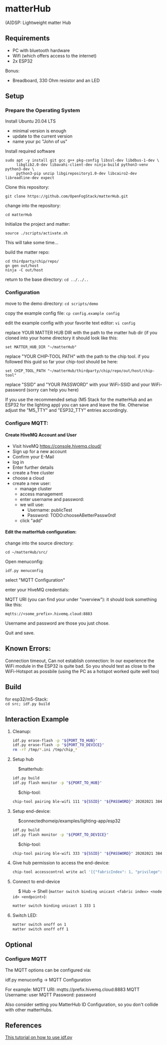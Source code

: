 # matterHub

(A)DSP: Lightweight matter Hub

## Requirements
- PC with bluetooth hardware
- Wifi (which offers access to the internet)
- 2x ESP32

Bonus:
- Breadboard, 330 Ohm resistor and an LED

## Setup
### Prepare the Operating System
Install Ubuntu 20.04 LTS

- minimal version is enough
- update to the current version
- name your pc "John of us"

Install required software
```
sudo apt -y install git gcc g++ pkg-config libssl-dev libdbus-1-dev \
     libglib2.0-dev libavahi-client-dev ninja-build python3-venv python3-dev \
     python3-pip unzip libgirepository1.0-dev libcairo2-dev libreadline-dev expect

```
Clone this repository:
```
git clone https://github.com/OpenFogStack/matterHub.git
```
change into the repository:
```
cd matterHub
```
Initialize the project and matter:
```
source ./scripts/activate.sh
```
This will take some time...

build the matter repo:
```
cd thirdparty/chip/repo/
gn gen out/host
ninja -C out/host
```

return to the base directory:
```cd ../../..```




### Configuration
move to the demo directory:
`cd scripts/demo`

copy the example config file:
`cp config.example config`

edit the example config with your favorite text editor:
`vi config`

replace YOUR MATTER HUB DIR with the path to the matter hub dir (if you cloned into your home directory it should look like this: 
```
set MATTER_HUB_DIR "~/matterHub"
```

replace "YOUR CHIP-TOOL PATH" with the path to the chip tool. if you followed this guid so far your chip-tool should be here:
```
set CHIP_TOOL_PATH "~/matterHub/thirdparty/chip/repo/out/host/chip-tool"
```

replace "SSID" and "YOUR PASSWORD" with your WiFi-SSID and your WiFi-password (sorry can help you here)

If you use the recommended setup (M5 Stack for the matterHub and an ESP32 for the lighting app) you can save and leave the file. 
Otherwise adjust the "M5_TTY" and "ESP32_TTY" entries accordingly.

### Configure MQTT:
####  Create HiveMQ Account and User
- Visit hiveMQ  https://console.hivemq.cloud/
- Sign up for a new account
- Confirm your E-Mail
- log in
- Enter further details 
- create a free cluster
- choose a cloud 
- create a new user:
    - manage cluster
    - access management
    - enter username and password: 
    - we will use:
        - Username: publicTest
        - Password: TODO:chooseABetterPassw0rd!
    - click "add"
#### Edit the matterHub configuration:
change into the source directory:
```
cd ~/matterHub/src/
```

Open menuconfig:
```
idf.py menuconfig
```

select "MQTT Configuration"

enter your HiveMQ credentials:

MQTT URI (you can find your under "overview"): it should look something like this:
```
mqtts://<some_prefix>.hivemq.cloud:8883 
```
Username and password are those you just chose.

Quit and save.


## Known Errors:
Connection timeout, Can not establish connection:
In our experience the WiFi module in the ESP32 is quite bad. So you should test as close to the WiFi-Hotspot as possbile (using the PC as a hotspot worked quite well too)



## Build

for esp32/m5-Stack:\
`cd src; idf.py build`

## Interaction Example

1. Cleanup:

    ``` bash
    idf.py erase-flash -p "${PORT_TO_HUB}"
    idf.py erase-flash -p "${PORT_TO_DEVICE}"
    rm -rf /tmp/*.ini /tmp/chip_*
    ```

2. Setup hub

    &emsp; $matterhub:

    ```bash
    idf.py build
    idf.py flash monitor -p "${PORT_TO_HUB}"
    ```

    &emsp; $chip-tool:

    ```bash
    chip-tool pairing ble-wifi 111 "${SSID}" "${PASSWORD}" 20202021 3840
    ```

3. Setup end-device:

    &emsp; $connectedhomeip/examples/lighting-app/esp32

    ```bash
    idf.py build
    idf.py flash monitor -p "${PORT_TO_DEVICE}"
    ```

    &emsp; $chip-tool:

    ```bash
    chip-tool pairing ble-wifi 333 "${SSID}" "${PASSWORD}" 20202021 3840
    ```

4. Give hub permission to access the end-device:

    ```bash
    chip-tool accesscontrol write acl '[{"fabricIndex": 1, "privilege": 5, "authMode": 2, "subjects": [112233], "targets": null },{"fabricIndex": 1, "privilege": 5, "authMode": 2, "subjects": [111], "targets": null }]' 333 0
    ```

5. Connect to end-device

    &emsp; $ Hub -> Shell (`matter switch binding unicast <fabric index> <node id> <endpoint>`):

    ```bash
    matter switch binding unicast 1 333 1
    ```

6. Switch LED:

    ```bash
    matter switch onoff on 1
    matter switch onoff off 1
    ```

## Optional 

### Configure MQTT

The MQTT options can be configured via:

idf.py menuconfig -> MQTT Configuration 

For example:
MQTT URI: mqtts://prefix.hivemq.cloud:8883
MQTT Username: user
MQTT Password: password

Also consider setting you MatterHub ID Configuration, so you don't collide with other matterHubs.

## References

[This tutorial on how to use idf.py](https://github.com/project-chip/connectedhomeip/tree/master/examples/all-clusters-app/esp32)
